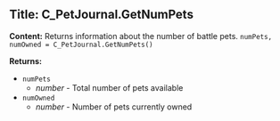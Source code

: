 ## Title: C_PetJournal.GetNumPets

**Content:**
Returns information about the number of battle pets.
`numPets, numOwned = C_PetJournal.GetNumPets()`

**Returns:**
- `numPets`
  - *number* - Total number of pets available
- `numOwned`
  - *number* - Number of pets currently owned